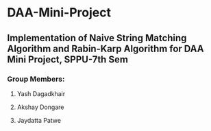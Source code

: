 # DAA-Mini-Project

## Implementation of Naive String Matching Algorithm and Rabin-Karp Algorithm for DAA Mini Project, SPPU-7th Sem

### Group Members:
1. Yash Dagadkhair

2. Akshay Dongare

3. Jaydatta Patwe
